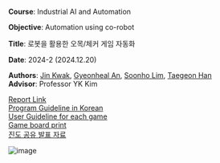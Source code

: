 **Course**: Industrial AI and Automation    
        
**Objective**: Automation using co-robot   

**Title**: 로봇을 활용한 오목/체커 게임 자동화   

**Date**: 2024-2 (2024.12.20)            

         
**Authors**: [Jin Kwak](https://github.com/Kwak-Jin), [Gyeonheal An](https://github.com/AnGyeonheal), [Soonho Lim](https://github.com/snowlunatic), [Taegeon Han](https://github.com/hhangun)      
**Advisor**: Professor YK Kim      

                  
[Report Link](https://github.com/Kwak-Jin/IAIA/blob/master/Project/Robot%20Automation/Report_RobotAutomation.md)         
[Program Guideline in Korean](https://github.com/Kwak-Jin/IAIA/blob/master/Project/Robot%20Automation/Program%20Guideline.md)         
[User Guideline for each game](https://github.com/Kwak-Jin/IAIA/blob/master/Project/Robot%20Automation/Instruction.md)         
[Game board print](https://github.com/Kwak-Jin/IAIA/tree/master/Project/Robot%20Automation/Gameboard)         
[진도 공유 발표 자료](https://github.com/Kwak-Jin/IAIA/tree/master/Project/Robot%20Automation/Docs(PPT))         
         
![image](https://github.com/user-attachments/assets/63f900ae-578a-4e46-87b2-de9937201b68)

